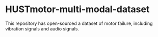 # HUSTmotor-multi-modal-dataset
This repository has open-sourced a dataset of motor failure, including vibration signals and audio signals.
